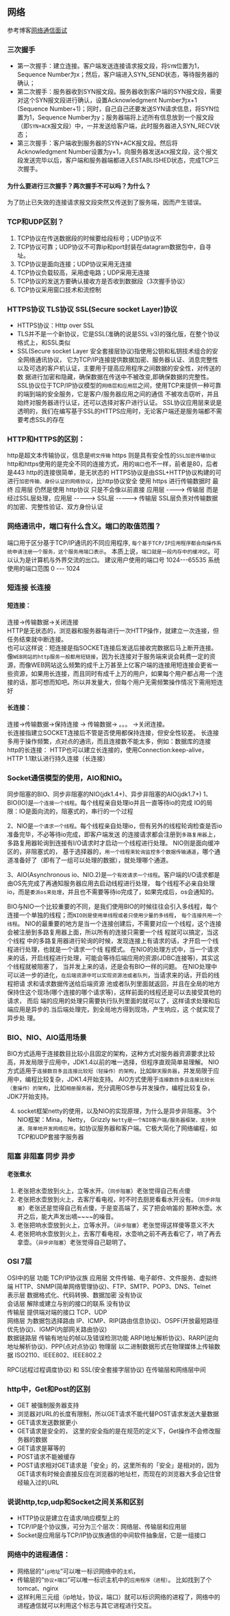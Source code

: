 ## 网络
参考博客[网络通信面试]
### 三次握手
- 第一次握手：建立连接。客户端发送连接请求报文段，将`SYN`位置为1，Sequence Number为x；然后，客户端进入SYN_SEND状态，等待服务器的确认；
- 第二次握手：服务器收到SYN报文段。服务器收到客户端的SYN报文段，需要对这个SYN报文段进行确认，设置Acknowledgment Number为x+1
(Sequence Number+1)；同时，自己自己还要发送SYN请求信息，将SYN位置为1，Sequence Number为y；服务器端将上述所有信息放到一个报文段
（即`SYN+ACK`报文段）中，一并发送给客户端，此时服务器进入SYN_RECV状态；
- 第三次握手：客户端收到服务器的SYN+ACK报文段。然后将Acknowledgment Number设置为y+1，向服务器发送`ACK`报文段，这个报文段发送完毕以后，客户端和服务器端都进入ESTABLISHED状态，完成TCP三次握手。
#### 为什么要进行三次握手？两次握手不可以吗？为什么？
为了防止已失效的连接请求报文段突然又传送到了服务端，因而产生错误。

### TCP和UDP区别？
1. TCP协议在传送数据段的时候要给段标号；UDP协议不
2. TCP协议可靠；UDP协议不可靠ip和port封装在datagram数据包中，自寻址。
3. TCP协议是面向连接；UDP协议采用无连接
4. TCP协议负载较高，采用虚电路；UDP采用无连接
5. TCP协议的发送方要确认接收方是否收到数据段（3次握手协议）
6. TCP协议采用窗口技术和流控制

### HTTPS协议 TLS协议 SSL(Secure socket Layer)协议
- HTTPS协议：Http over SSL
- TLS并不是一个新协议，它是SSL(准确的说是SSL v3)的强化版，在整个协议格式上，和SSL类似
- SSL(Secure socket Layer 安全套接层协议)指使用公钥和私钥技术组合的安全网络通讯协议，
它为TCP/IP连接提供数据加密、服务器认证、消息完整性以及可选的客户机认证，主要用于提高应用程序之间数据的安全性，对传送的数
据进行加密和隐藏，确保数据在传送中不被改变,即确保数据的完整性。
SSL协议位于TCP/IP协议模型的`网络层和应用层`之间，使用TCP来提供一种可靠的端到端的安全服务，它是客户/服务器应用之间的通信
不被攻击窃听，并且始终对服务器进行认证，还可以选择对客户进行认证。
SSL协议应用层来说是透明的，我们在编写基于SSL的HTTPS应用时，无论客户端还是服务端都不需要考虑SSL的存在

### HTTP和HTTPS的区别：
http是超文本传输协议，信息是`明文传输`
https 则是具有安全性的`SSL加密传输协议`
http和https使用的是完全不同的连接方式，用的`端口`也不一样，前者是80，后者是443
http的连接很简单，是无状态的
HTTPS协议是由SSL+HTTP协议构建的可进行`加密传输、身份认证的网络协议`，比http协议安全
使用 https 进行传输数据时
最终 应用层 仍然是使用 http协议
只是不会像以前直接 应用层 ----> 传输层
而是经过SSL层处理，应用层 -----> SSL层 -----> 传输层
SSL层负责对传输数据的加密、完整性验证、双方身份认证

### 网络通讯中，端口有什么含义。端口的取值范围？ 
端口用于区分基于TCP/IP通讯的不同应用程序, `每个基于TCP/IP应用程序都会向操作系统申请注册一个服务，这个服务用端口表示`。
本质上说，`端口就是一段内存中的缓冲区`。可以认为是计算机与外界交流的出口。 
建议用户使用的端口号 1024---65535
系统使用的端口范围   0 --- 1024

### 短连接 长连接
#### 短连接：  
连接->传输数据->关闭连接  
HTTP是无状态的，浏览器和服务器每进行一次HTTP操作，就建立一次连接，但任务结束就中断连接。  
也可以这样说：短连接是指SOCKET连接后发送后接收完数据后马上断开连接。  
像`WEB网站的http服务一般都用短链接`，因为长连接对于服务端来说会耗费一定的资源，而像WEB网站这么频繁的成千上万甚至上亿客户端的连接用短连接会更省一些资源，如果用长连接，而且同时有成千上万的用户，如果每个用户都占用一个连接的话，那可想而知吧。所以并发量大，但每个用户无需频繁操作情况下需用短连好
#### 长连接：  
连接->传输数据->保持连接 -> 传输数据-> 。。。 ->关闭连接。  
长连接指建立SOCKET连接后不管是否使用都保持连接，但安全性较差。
长连接多用于操作频繁，点对点的通讯，而且连接数不能太多，例如：数据库的连接
http的长连接：
HTTP也可以建立长连接的，使用Connection:keep-alive，HTTP 1.1默认进行持久连接（长连接）
### Socket通信模型的使用，AIO和NIO。
同步阻塞的BIO、同步非阻塞的NIO(jdk1.4+)、异步非阻塞的AIO(jdk1.7+)
1、BIO(IO)是`一个连接一个线程`。每个线程亲自处理io并且一直等待io的完成
IO的局限：IO是面向流的，阻塞式的，串行的一个过程

2、NIO是`一个请求一个线程`。每个线程亲自处理io，但有另外的线程轮询检查是否io准备完毕，不必等待io完成，即客户端发送
的连接请求都会注册到`多路复用器`上，多路复用器轮询到连接有I/O请求时才启动一个线程进行处理。 NIO则是面向缓冲区的，非阻塞式的，
基于选择器的，`用一个线程来轮询监控多个数据传输通道`，哪个通道准备好了（即有了一组可以处理的数据），就处理哪个通道。

3、AIO(Asynchronous io、NIO.2)是`一个有效请求一个线程`。客户端的I/O请求都是由OS先完成了再通知服务器应用去启动线程进行处理，
每个线程不必亲自处理io，而是`委派os来处理`，并且也不需要等待io完成了，如果完成后，os会通知的。 

BIO与NIO一个比较重要的不同，是我们使用BIO的时候往往会引入多线程，每个连接一个单独的线程；而`NIO则是使用单线程或者只使用少量的多线程`，
`每个连接共用一个线程`。
NIO的最重要的地方是当一个连接创建后，不需要对应一个线程，这个连接会被注册到多路复用器上面，所以所有的连接只需要一个线
程就可以搞定，当这个线程 中的多路复用器进行轮询的时候，发现连接上有请求的话，才开启一个线程进行处理，也就是一个请求一个线
程模式。
 在NIO的处理方式中，当一个请求来的话，开启线程进行处理，可能会等待后端应用的资源(JDBC连接等)，其实这个线程就被阻塞了，
当并发上来的话，还是会有BIO一样的问题。
在NIO处理中可以进一步的进化，`在后端资源中可以实现资源池或者队列`，当请求来的话，开启的线程把请 求和请求数据传送给后端资源
池或者队列里面就返回，并且在全局的地方保持住这个现场(哪个连接的哪个请求等)，这样前面的线程还是可以去接受其他的请求， 而后
端的应用的处理只需要执行队列里面的就可以了，这样请求处理和后端应用是异步的.当后端处理完，到全局地方得到现场，产生响应，这
个就实现了异步处 理。

### BIO、NIO、AIO适用场景 
BIO方式适用于连接数目比较小且固定的架构，这种方式对服务器资源要求比较高，并发局限于应用中，JDK1.4以前的唯一选择，但程序直观简单易理解。 
NIO方式适用于`连接数目多且连接比较短（轻操作）的架构`，比如`聊天服务器`，并发局限于应用中，编程比较复杂，JDK1.4开始支持。 
AIO方式使用于`连接数目多且连接比较长（重操作）的架构`，比如`相册服务器`，充分调用OS参与并发操作，编程比较复杂，JDK7开始支持。 

4. socket框架netty的使用，以及NIO的实现原理，为什么是异步非阻塞。
3个NIO框架：Mina， Netty， Grizzly
`Netty是一个NIO客户端/服务器框架，支持快速、简单地开发网络应用`，如协议服务器和客户端。它极大简化了网络编程，如TCP和UDP套接字服务器

### 阻塞 非阻塞 同步 异步
#### 老张煮水
1. 老张把水壶放到火上，立等水开。（`同步阻塞`）老张觉得自己有点傻
2. 老张把水壶放到火上，去客厅看电视，时不时去厨房看看水开没有。（`同步非阻塞`）老张还是觉得自己有点傻，于是变高端了，买了把会响笛的
那种水壶。水开之后，能大声发出嘀~~~~的噪音。
3. 老张把响水壶放到火上，立等水开。（`异步阻塞`）老张觉得这样傻等意义不大
4. 老张把响水壶放到火上，去客厅看电视，水壶响之前不再去看它了，响了再去拿壶。（`异步非阻塞`）老张觉得自己聪明了。

### OSI 7层
OSI中的层            功能                                                        TCP/IP协议族
应用层               文件传输、电子邮件、文件服务、虚拟终端                         HTTP、SNMP(简单网络管理协议)、FTP、SMTP、POP3、DNS、Telnet  
表示层               数据格式化、代码转换、数据加密                                没有协议  
会话层               解除或建立与别的接口的联系                                    没有协议  
传输层               提供端对端的接口                                             TCP、UDP  
网络层               为数据包选择路由                                             IP、ICMP、RIP(路由信息协议)、OSPF(开放最短路径优先协议)、IGMP(内部网关路由协议)  
数据链路层           传输有地址的帧以及错误检测功能                                 ARP(地址解析协议)、RARP(逆向地址解析协议)、PPP(点对点协议)
物理层               以二进制数据形式在物理媒体上传输数据                           ISO2110、IEEE802、IEEE802.2  

RPC(远程过程调度协议) 和 SSL(安全套接字层协议) 在传输层和网络层中间

### http中，Get和Post的区别
- GET 被强制服务器支持
- 浏览器对URL的长度有限制，所以GET请求不能代替POST请求发送大量数据
- GET请求发送数据更小
- GET请求是安全的， 这里的安全指的是在规范的定义下，Get操作不会修改服务器的数据
- GET请求是幂等的
- POST请求不能被缓存
- POST请求相对GET请求是「安全」的，这里所有的「安全」是相对的，因为GET请求有时候会直接反应在浏览器的地址栏，而现在的浏览器大多会记住曾经输入过的URL

### 说说http,tcp,udp和Socket之间关系和区别
- HTTP协议是建立在请求/响应模型上的
- TCP/IP是个协议族，可分为三个层次：网络层、传输层和应用层
- Socket是应用层与TCP/IP协议族通信的中间软件抽象层，它是一组接口

### 网络中的进程通信：
- 网络层的“`ip地址`”可以唯一标识网络中的`主机`，
- 传输层的“`协议+端口`”可以唯一标识主机中的`应用程序（进程）`。  比如找到了个 tomcat、nginx
- 这样利用三元组（ip地址，协议，端口）就可以标识网络的进程了，网络中的进程通信就可以利用这个标志与其它进程进行交互。










[网络通信面试]:http://www.cnblogs.com/wangwanchao/p/5268246.html